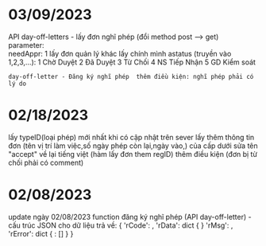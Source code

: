 # 03/09/2023
API	day-off-letters - lấy đơn nghĩ phép (đổi method post --> get)				
		parameter:			
               needAppr:	1	lấy đơn quản lý
                           khác	lấy chính mình
               astatus (truyền vào 1,2,3,…):	1	Chờ Duyệt
                                             2	Đã Duyệt
                                             3	Từ Chối
                                             4	NS Tiếp Nhận
                                             5	GD Kiểm soát
					
	day-off-letter - Đăng ký nghĩ phép	thêm điều kiện: nghĩ phép phải có lý do			



# 02/18/2023
lấy typeID(loại phép) mới nhất khi có cập nhật trên sever
lấy thêm thông tin đơn (tên vị trí làm việc,số ngày phép còn lại,ngày vào,) của cấp dưới
sửa tên "accept" về lại tiếng việt (hàm lấy đơn them regID)
thêm điều kiện (đơn bị từ chối phải có comment)




# 02/08/2023
update ngày 02/08/2023 function đăng ký nghĩ phép (API day-off-letter) - cấu trúc JSON cho dữ liệu trả về:
{
'rCode': <integer value>,
'rData': dict { }
'rMsg': <string value>,
'rError': dict {
   <fieldName>: [<error messager = string vaue>]
   }
}

